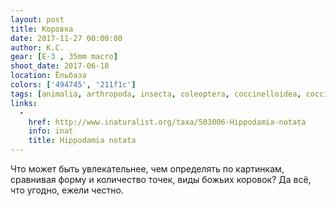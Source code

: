 ```yaml
---
layout: post
title: Коровка
date: 2017-11-27 00:00:00
author: К.С.
gear: [E-3 , 35mm macro]
shoot_date: 2017-06-18
location: Ёльбаза
colors: ['494745', '211f1c']
tags: [animalia, arthropoda, insecta, coleoptera, coccinelloidea, coccinellidae, hippodamia, hippodamia notata]
links:
  -
    href: http://www.inaturalist.org/taxa/503006-Hippodamia-notata
    info: inat
    title: Hippodamia notata
---
```

Что может быть увлекательнее, чем определять по картинкам, сравнивая форму и количество точек, виды божьих коровок? Да всё, что угодно, ежели честно.
